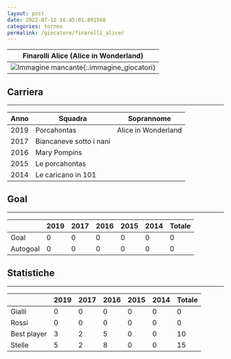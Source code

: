 ```yaml
---
layout: post
date: 2022-07-12 16:45:01.891568
categories: torneo
permalink: /giocatore/finarolli_alice/
---
```

<link rel='stylesheets' href='./../assets/giocatori.css'>

| Finarolli Alice (Alice in Wonderland) |
|:-----:|
| ![Immagine mancante]('./../../assets/giocatori/finarolli_alice.png){:.immagine_giocatori} |


## Carriera
----

|Anno|Squadra|Soprannome|
|:---:|---|---|
|2019|Porcahontas|Alice in Wonderland|
|2017|Biancaneve sotto i nani||
|2016|Mary Pompins||
|2015|Le porcahontas||
|2014|Le caricano in 101||


## Goal
----

| |2019|2017|2016|2015|2014| Totale |
|---|---|---|---|---|---|---|
|Goal|0|0|0|0|0|0|
|Autogoal|0|0|0|0|0|0|


## Statistiche
----

| |2019|2017|2016|2015|2014| Totale |
|---|---|---|---|---|---|---|
|Gialli|0|0|0|0|0|0|
|Rossi|0|0|0|0|0|0|
|Best player|3|2|5|0|0|10|
|Stelle|5|2|8|0|0|15|